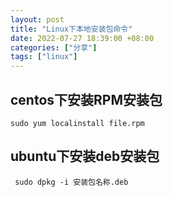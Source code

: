 ```yaml
---
layout: post
title: "Linux下本地安装包命令"
date: 2022-07-27 18:39:00 +08:00
categories: ["分享"]
tags: ["linux"]
---
```


<h2>centos下安装RPM安装包</h2><pre><code class="lang-bash">sudo yum localinstall file.rpm</code></pre><h2>ubuntu下安装deb安装包</h2><pre><code class="lang-bash"> sudo dpkg -i 安装包名称.deb</code></pre>